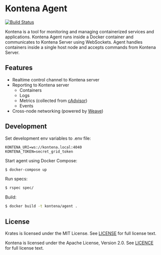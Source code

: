 # Kontena Agent

[![Build Status](https://travis-ci.org/kontena/kontena-agent.svg?branch=master)](https://travis-ci.org/kontena/kontena-agent)

Kontena is a tool for monitoring and managing containerized services and applications. Kontena Agent runs inside a Docker container and communicates to Kontena Server using WebSockets. Agent handles containers inside a single host node and accepts commands from Kontena Server.

## Features

* Realtime control channel to Kontena server
* Reporting to Kontena server
  * Containers
  * Logs
  * Metrics (collected from [cAdvisor](https://github.com/google/cadvisor))
  * Events
* Cross-node networking (powered by [Weave](https://github.com/zettio/weave))

## Development

Set development env variables to .env file:

```
KONTENA_URI=ws://kontena.local:4040
KONTENA_TOKEN=secret_grid_token
```

Start agent using Docker Compose:

```sh
$ docker-compose up
```

Run specs:

```sh
$ rspec spec/
```

Build:

```sh
$ docker build -t kontena/agent .
```

## License

Krates is licensed under the MIT License. See [LICENSE](LICENSE.txt) for full license text.

Kontena is licensed under the Apache License, Version 2.0. See [LICENCE](LICENSE) for full license text.
